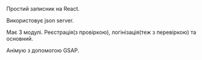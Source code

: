 Простий записник на React.

Використовує json server.

Має 3 модулі. Реєстрація(з провіркою), логінізація(теж з перевіркою) та основний.

Анімую з допомогою GSAP.
